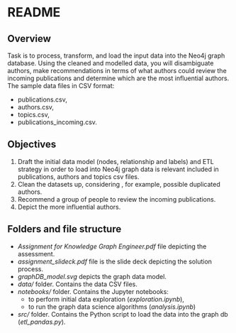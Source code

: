 # README
## Overview
Task is to process, transform, and load the input data into the Neo4j graph database.
Using the cleaned and modelled data, you will disambiguate authors, make
recommendations in terms of what authors could review the incoming publications and
determine which are the most influential authors.
The sample data files in CSV format:
* publications.csv,
* authors.csv,
* topics.csv,
* publications_incoming.csv.

## Objectives
1. Draft the initial data model (nodes, relationship and labels) and ETL strategy in order
to load into Neo4j graph data is relevant included in publications, authors and topics csv files.
2. Clean the datasets up, considering , for example, possible duplicated authors.
4. Recommend a group of people to review the incoming publications.
5. Depict the more influential authors.

## Folders and file structure
* _Assignment for Knowledge Graph Engineer.pdf_ file depicting the assessment.
* _assignment\_slideck.pdf_ file is the slide deck depicting the solution process.
* _graphDB\_model.svg_ depicts the graph data model.
* _data/_ folder. Contains the data CSV files.
* _notebooks/_ folder. Contains the Jupyter notebooks:
    * to perform initial data exploration (_exploration.ipynb_),
    * to run the graph data science algorithms (_analysis.ipynb_)
* _src/_ folder. Contains the Python script to load the data into the graph db (_etl_pandas.py_).
 
